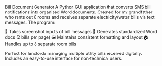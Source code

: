 Bill Document Generator
A Python GUI application that converts SMS bill notifications into organized Word documents. Created for my grandfather who rents out 8 rooms and receives separate electricity/water bills via text messages. The program:

📱 Takes screenshot inputs of bill messages
📄 Generates standardized Word docs (2 bills per page)
🖼️ Maintains consistent formatting and layout
🏠 Handles up to 8 separate room bills

Perfect for landlords managing multiple utility bills received digitally. Includes an easy-to-use interface for non-technical users.
